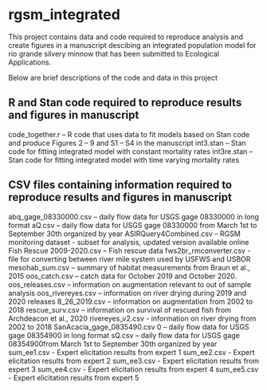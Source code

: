 # rgsm_integrated

This project contains data and code required to reproduce analysis and create figures in a manuscript descibing an integrated population model for rio grande silvery minnow that has been submitted to Ecological Applications.

Below are brief descriptions of the code and data in this project

## R and Stan code required to reproduce results and figures in manuscript
code_together.r – R code that uses data to fit models based on Stan code and produce Figures 2 – 9 and S1 – S4 in the manuscript
int3.stan – Stan code for fitting integrated model with constant mortality rates
int3re.stan – Stan code for fitting integrated model with time varying mortality rates

## CSV files containing information required to reproduce results and figures in manuscript
abq_gage_08330000.csv – daily flow data for USGS gage 08330000 in long format
aQ.csv – daily flow data for USGS gage 08330000 from March 1st to September 30th organized by year
ASIRQuery4Combined.csv – RGSM monitoring dataset - subset for analysis, updated version available online
Fish Rescue 2009-2020.csv – Fish rescue data
fws2br_rmconverter.csv - file for converting between river mile system used by USFWS and USBOR
mesohab_sum.csv – summary of habitat measurements from Braun et al., 2015
oos_catch.csv – catch data for October 2019 and October 2020.
oos_releases.csv – information on augmentation relevant to out of sample analysis
oos_rivereyes.csv – information on river drying during 2019 and 2020
releases 8_26_2019.csv – information on augmentation from 2002 to 2018
rescue_surv.csv – information on survival of rescued fish from Archdeacon et al., 2020
rivereyes_v2.csv - information on river drying from 2002 to 2018
SanAcacia_gage_0835490.csv 0 – daily flow data for USGS gage 08354900 in long format
sQ.csv – daily flow data for USGS gage 08354900from March 1st to September 30th organized by year
sum_ee1.csv - Expert elicitation results from expert 1
sum_ee2.csv - Expert elicitation results from expert 2
sum_ee3.csv - Expert elicitation results from expert 3
sum_ee4.csv - Expert elicitation results from expert 4
sum_ee5.csv - Expert elicitation results from expert 5
